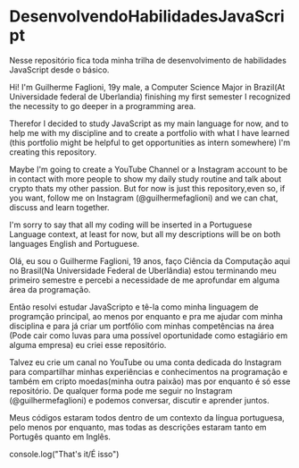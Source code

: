 # DesenvolvendoHabilidadesJavaScript
Nesse repositório fica toda minha trilha de desenvolvimento de habilidades JavaScript desde o básico.
   
   Hi! I'm Guilherme Faglioni, 19y male, a Computer Science Major in Brazil(At Universidade federal de Uberlandia) finishing my first semester I recognized the necessity to go deeper in a programming area.
   
   Therefor I decided to study JavaScript as my main language for now, and to help me with my discipline and to create a portfolio with what I have learned (this portfolio might be helpful to get opportunities as intern somewhere) I'm creating this repository.
   
   Maybe I'm going to create a YouTube Channel or a Instagram account to be in contact with more people to show my daily study routine and talk about crypto thats my other passion. But for now is just this repository,even so, if you want, follow me on Instagram (@guilhermefaglioni) and we can chat, discuss and learn together.
   
   I'm sorry to say that all my coding will be inserted in a Portuguese Language context, at least for now, but all my descriptions will be on both languages English and Portuguese.
  
   Olá, eu sou o Guilherme Faglioni, 19 anos, faço Ciência da Computação aqui no Brasil(Na Universidade Federal de Uberlândia) estou terminando meu primeiro semestre e percebi a necessidade de me aprofundar em alguma área da programação.
    
   Então resolvi estudar JavaScripto e tê-la como minha linguagem de programção principal, ao menos por enquanto e pra me ajudar com minha disciplina e para já criar um portfólio com minhas competências na área (Pode cair como luvas para uma possível oportunidade como estagiário em alguma empresa) eu criei esse repositório.
  
   Talvez eu crie um canal no YouTube ou uma conta dedicada do Instagram para compartilhar minhas experiências e conhecimentos na programação e também em cripto moedas(minha outra paixão) mas por enquanto é só esse repositório. De qualquer forma pode me seguir no Instagram (@guilhermefaglioni) e podemos conversar, discutir e aprender juntos.
  
  Meus códigos estaram todos dentro de um contexto da língua portuguesa, pelo menos por enquanto, mas todas as descrições estaram tanto em Portugês quanto em Inglês.
  
  console.log("That's it/É isso")
